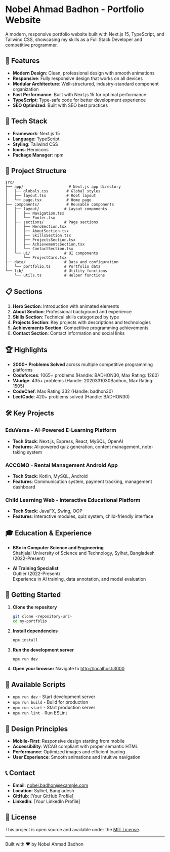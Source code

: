 # Nobel Ahmad Badhon - Portfolio Website

A modern, responsive portfolio website built with Next.js 15, TypeScript, and Tailwind CSS, showcasing my skills as a Full Stack Developer and competitive programmer.

## 🌟 Features

- **Modern Design**: Clean, professional design with smooth animations
- **Responsive**: Fully responsive design that works on all devices
- **Modular Architecture**: Well-structured, industry-standard component organization
- **Fast Performance**: Built with Next.js 15 for optimal performance
- **TypeScript**: Type-safe code for better development experience
- **SEO Optimized**: Built with SEO best practices

## 🚀 Tech Stack

- **Framework**: Next.js 15
- **Language**: TypeScript
- **Styling**: Tailwind CSS
- **Icons**: Heroicons
- **Package Manager**: npm

## 📁 Project Structure

```
src/
├── app/                    # Next.js app directory
│   ├── globals.css        # Global styles
│   ├── layout.tsx         # Root layout
│   └── page.tsx           # Home page
├── components/            # Reusable components
│   ├── layout/           # Layout components
│   │   ├── Navigation.tsx
│   │   └── Footer.tsx
│   ├── sections/         # Page sections
│   │   ├── HeroSection.tsx
│   │   ├── AboutSection.tsx
│   │   ├── SkillsSection.tsx
│   │   ├── ProjectsSection.tsx
│   │   ├── AchievementsSection.tsx
│   │   └── ContactSection.tsx
│   └── ui/               # UI components
│       └── ProjectCard.tsx
├── data/                 # Data and configuration
│   └── portfolio.ts      # Portfolio data
└── lib/                  # Utility functions
    └── utils.ts          # Helper functions
```

## 📋 Sections

1. **Hero Section**: Introduction with animated elements
2. **About Section**: Professional background and experience
3. **Skills Section**: Technical skills categorized by type
4. **Projects Section**: Key projects with descriptions and technologies
5. **Achievements Section**: Competitive programming achievements
6. **Contact Section**: Contact information and social links

## 🏆 Highlights

- **2000+ Problems Solved** across multiple competitive programming platforms
- **Codeforces**: 1065+ problems (Handle: BADHON30, Max Rating: 1260)
- **VJudge**: 435+ problems (Handle: 2020331030Badhon, Max Rating: 1505)
- **CodeChef**: Max Rating 332 (Handle: badhon30)
- **LeetCode**: 420+ problems solved (Handle: BADHON30)

## 🛠️ Key Projects

### EduVerse - AI-Powered E-Learning Platform
- **Tech Stack**: Next.js, Express, React, MySQL, OpenAI
- **Features**: AI-powered quiz generation, content management, note-taking system

### ACCOMO - Rental Management Android App
- **Tech Stack**: Kotlin, MySQL, Android
- **Features**: Communication system, payment tracking, management dashboard

### Child Learning Web - Interactive Educational Platform
- **Tech Stack**: JavaFX, Swing, OOP
- **Features**: Interactive modules, quiz system, child-friendly interface

## 🎓 Education & Experience

- **BSc in Computer Science and Engineering**  
  Shahjalal University of Science and Technology, Sylhet, Bangladesh (2022-Present)

- **AI Training Specialist**  
  Outlier (2022-Present)  
  Experience in AI training, data annotation, and model evaluation

## 🚀 Getting Started

1. **Clone the repository**
   ```bash
   git clone <repository-url>
   cd my-portfolio
   ```

2. **Install dependencies**
   ```bash
   npm install
   ```

3. **Run the development server**
   ```bash
   npm run dev
   ```

4. **Open your browser**
   Navigate to [http://localhost:3000](http://localhost:3000)

## 📝 Available Scripts

- `npm run dev` - Start development server
- `npm run build` - Build for production
- `npm run start` - Start production server
- `npm run lint` - Run ESLint

## 🎨 Design Principles

- **Mobile-First**: Responsive design starting from mobile
- **Accessibility**: WCAG compliant with proper semantic HTML
- **Performance**: Optimized images and efficient loading
- **User Experience**: Smooth animations and intuitive navigation

## 📞 Contact

- **Email**: nobel.badhon@example.com
- **Location**: Sylhet, Bangladesh
- **GitHub**: [Your GitHub Profile]
- **LinkedIn**: [Your LinkedIn Profile]

## 📄 License

This project is open source and available under the [MIT License](LICENSE).

---

Built with ❤️ by Nobel Ahmad Badhon
